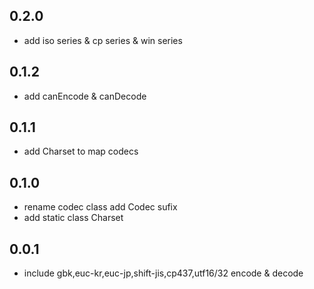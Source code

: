 ## 0.2.0

* add iso series & cp series & win series

## 0.1.2

* add canEncode & canDecode
  
## 0.1.1

* add Charset to map codecs

## 0.1.0

* rename codec class add Codec sufix
* add static class Charset

## 0.0.1

* include gbk,euc-kr,euc-jp,shift-jis,cp437,utf16/32  encode & decode
